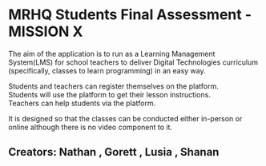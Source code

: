 # MRHQ Students Final Assessment - MISSION X

The aim of the application is to run as a Learning Management System(LMS) for school teachers to deliver Digital Technologies curriculum (specifically, classes to learn programming) in an easy way.  

Students and teachers can register themselves on the platform.  
Students will use the platform to get their lesson instructions.  
Teachers can help students via the platform.  

It is designed so that the classes can be conducted either in-person or online although there is no video component to it.

## Creators:    Nathan ,  Gorett ,  Lusia , Shanan
